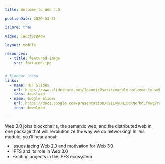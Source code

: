 ```yaml
---
title: Welcome to Web 3.0

publishDate: 2020-03-30

isCore: true

video: 1WuXJ9zBAqw

layout: module

resources:
  - title: featured-image
    src: featured.jpg


# Sidebar icons
links:
  - name: PDF Slides
    url: https://www.slideshare.net/IoannisPsaras/module-welcome-to-web-30
    icon: download
  - name: Google Slides
    url: https://docs.google.com/presentation/d/1LvyOH1cqRNefbdLfVwg7raHMqbas0zE6UuQLT2MOTPI/edit?usp=sharing
    icon: download

---
```


Web 3.0 joins blockchains, the semantic web, and the distributed web in one package that will revolutionize the way we do networking! In this module, you’ll hear about:

- Issues facing Web 2.0 and motivation for Web 3.0
- IPFS and its role in Web 3.0
- Exciting projects in the IPFS ecosystem

<!--more-->
